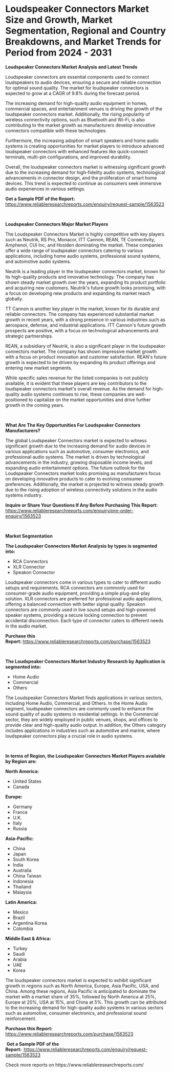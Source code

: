 <p><h1>Loudspeaker Connectors Market Size and Growth, Market Segmentation, Regional and Country Breakdowns, and Market Trends for Period from 2024 -  2031</h1></p><p><strong>Loudspeaker Connectors Market Analysis and Latest Trends</strong></p>
<p><p>Loudspeaker connectors are essential components used to connect loudspeakers to audio devices, ensuring a secure and reliable connection for optimal sound quality. The market for loudspeaker connectors is expected to grow at a CAGR of 9.8% during the forecast period.</p><p>The increasing demand for high-quality audio equipment in homes, commercial spaces, and entertainment venues is driving the growth of the loudspeaker connectors market. Additionally, the rising popularity of wireless connectivity options, such as Bluetooth and Wi-Fi, is also contributing to the market growth as manufacturers develop innovative connectors compatible with these technologies.</p><p>Furthermore, the increasing adoption of smart speakers and home audio systems is creating opportunities for market players to introduce advanced loudspeaker connectors with enhanced features like quick-connect terminals, multi-pin configurations, and improved durability.</p><p>Overall, the loudspeaker connectors market is witnessing significant growth due to the increasing demand for high-fidelity audio systems, technological advancements in connector design, and the proliferation of smart home devices. This trend is expected to continue as consumers seek immersive audio experiences in various settings.</p></p>
<p><strong>Get a Sample PDF of the Report:&nbsp;</strong> <a href="https://www.reliableresearchreports.com/enquiry/request-sample/1563523">https://www.reliableresearchreports.com/enquiry/request-sample/1563523</a></p>
<p>&nbsp;</p>
<p><strong>Loudspeaker Connectors Major Market Players</strong></p>
<p><p>The Loudspeaker Connectors Market is highly competitive with key players such as Neutrik, RS Pro, Monacor, ITT Cannon, REAN, TE Connectivity, Amphenol, CUI Inc, and Hosiden dominating the market. These companies offer a wide range of loudspeaker connectors catering to various applications, including home audio systems, professional sound systems, and automotive audio systems.</p><p>Neutrik is a leading player in the loudspeaker connectors market, known for its high-quality products and innovative technology. The company has shown steady market growth over the years, expanding its product portfolio and acquiring new customers. Neutrik's future growth looks promising, with a focus on developing new products and expanding its market reach globally.</p><p>TT Cannon is another key player in the market, known for its durable and reliable connectors. The company has experienced substantial market growth in recent years, with a strong presence in various industries such as aerospace, defense, and industrial applications. ITT Cannon's future growth prospects are positive, with a focus on technological advancements and strategic partnerships.</p><p>REAN, a subsidiary of Neutrik, is also a significant player in the loudspeaker connectors market. The company has shown impressive market growth with a focus on product innovation and customer satisfaction. REAN's future growth is expected to be driven by expanding its product offerings and entering new market segments.</p><p>While specific sales revenue for the listed companies is not publicly available, it is evident that these players are key contributors to the loudspeaker connectors market's overall revenue. As the demand for high-quality audio systems continues to rise, these companies are well-positioned to capitalize on the market opportunities and drive further growth in the coming years.</p></p>
<p>&nbsp;</p>
<p><strong>What Are The Key Opportunities For Loudspeaker Connectors Manufacturers?</strong></p>
<p><p>The global Loudspeaker Connectors market is expected to witness significant growth due to the increasing demand for audio devices in various applications such as automotive, consumer electronics, and professional audio systems. The market is driven by technological advancements in the industry, growing disposable income levels, and expanding audio entertainment options. The future outlook for the Loudspeaker Connectors market looks promising as manufacturers focus on developing innovative products to cater to evolving consumer preferences. Additionally, the market is projected to witness steady growth due to the rising adoption of wireless connectivity solutions in the audio systems industry.</p></p>
<p><strong>Inquire or Share Your Questions If Any Before Purchasing This Report:</strong> <a href="https://www.reliableresearchreports.com/enquiry/pre-order-enquiry/1563523">https://www.reliableresearchreports.com/enquiry/pre-order-enquiry/1563523</a></p>
<p>&nbsp;</p>
<p><strong>Market Segmentation</strong></p>
<p><strong>The Loudspeaker Connectors Market Analysis by types is segmented into:</strong></p>
<p><ul><li>RCA Connectors</li><li>XLR Connector</li><li>Speakon Connector</li></ul></p>
<p><p>Loudspeaker connectors come in various types to cater to different audio setups and requirements. RCA connectors are commonly used for consumer-grade audio equipment, providing a simple plug-and-play solution. XLR connectors are preferred for professional audio applications, offering a balanced connection with better signal quality. Speakon connectors are commonly used in live sound setups and high-powered speaker systems, providing a secure locking connection to prevent accidental disconnection. Each type of connector caters to different needs in the audio market.</p></p>
<p><strong>Purchase this Report:&nbsp;</strong><a href="https://www.reliableresearchreports.com/purchase/1563523">https://www.reliableresearchreports.com/purchase/1563523</a></p>
<p>&nbsp;</p>
<p><strong>The Loudspeaker Connectors Market Industry Research by Application is segmented into:</strong></p>
<p><ul><li>Home Audio</li><li>Commercial</li><li>Others</li></ul></p>
<p><p>The Loudspeaker Connectors Market finds applications in various sectors, including Home Audio, Commercial, and Others. In the Home Audio segment, loudspeaker connectors are commonly used to enhance the sound quality of audio systems in residential settings. In the Commercial sector, they are widely employed in public venues, shops, and offices to provide clear and high-quality audio output. In addition, the Others category includes applications in industries such as automotive and marine, where loudspeaker connectors play a crucial role in audio systems.</p></p>
<p>&nbsp;</p>
<p><strong>In terms of Region, the Loudspeaker Connectors Market Players available by Region are:</strong></p>
<p>
    <p> <strong> North America: </strong>
        <ul>
            <li>United States</li>
            <li>Canada</li>
        </ul>
        </p> 
    <p> <strong> Europe: </strong>
        <ul>
            <li>Germany</li>
            <li>France</li>
            <li>U.K.</li>
            <li>Italy</li>
            <li>Russia</li>
        </ul>
        </p> 
    <p> <strong> Asia-Pacific: </strong>
        <ul>
            <li>China</li>
            <li>Japan</li>
            <li>South Korea</li>
            <li>India</li>
            <li>Australia</li>
            <li>China Taiwan</li>
            <li>Indonesia</li>
            <li>Thailand</li>
            <li>Malaysia</li>
        </ul>
        </p> 
    <p> <strong> Latin America: </strong>
        <ul>
            <li>Mexico</li>
            <li>Brazil</li>
            <li>Argentina Korea</li>
            <li>Colombia</li>
        </ul>
        </p> 
    <p> <strong> Middle East & Africa: </strong>
        <ul>
            <li>Turkey</li>
            <li>Saudi</li>
            <li>Arabia</li>
            <li>UAE</li>
            <li>Korea</li>
        </ul>
    </p>
    </p>
<p><p>The loudspeaker connectors market is expected to exhibit significant growth in regions such as North America, Europe, Asia Pacific, USA, and China. Among these regions, Asia Pacific is anticipated to dominate the market with a market share of 35%, followed by North America at 25%, Europe at 20%, USA at 15%, and China at 5%. This growth can be attributed to the increasing demand for high-quality audio systems in various sectors such as automotive, consumer electronics, and professional sound reinforcement.</p></p>
<p><strong>Purchase this Report: </strong><a href="https://www.reliableresearchreports.com/purchase/1563523">https://www.reliableresearchreports.com/purchase/1563523</a></p>
<p>&nbsp;<strong>Get a Sample PDF of the Report:&nbsp;&nbsp;</strong><a href="https://www.reliableresearchreports.com/enquiry/request-sample/1563523">https://www.reliableresearchreports.com/enquiry/request-sample/1563523</a></p>
<p><strong></strong></p>
<p>Check more reports on https://www.reliableresearchreports.com/</p>
